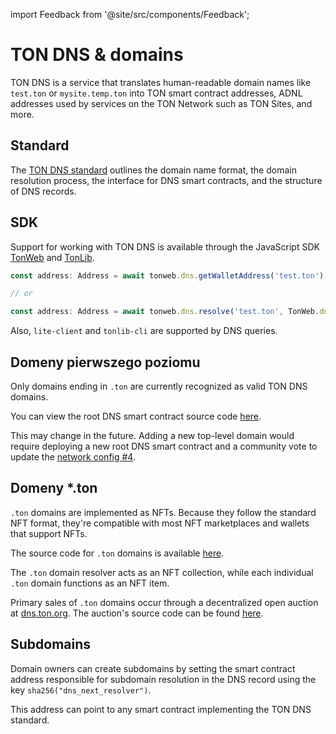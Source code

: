 import Feedback from '@site/src/components/Feedback';

# TON DNS & domains

TON DNS is a service that translates human-readable domain names like `test.ton` or `mysite.temp.ton` into TON smart contract addresses, ADNL addresses used by services on the TON Network such as TON Sites, and more.

## Standard

The [TON DNS standard](https://github.com/ton-blockchain/TIPs/issues/81) outlines the domain name format, the domain resolution process, the interface for DNS smart contracts, and the structure of DNS records.

## SDK

Support for working with TON DNS is available through the JavaScript SDK [TonWeb](https://github.com/toncenter/tonweb) and [TonLib](https://ton.org/#/apis/?id=_2-ton-api).

```js
const address: Address = await tonweb.dns.getWalletAddress('test.ton');

// or 

const address: Address = await tonweb.dns.resolve('test.ton', TonWeb.dns.DNS_CATEGORY_WALLET);
```

Also, `lite-client` and `tonlib-cli` are supported by DNS queries.

## Domeny pierwszego poziomu

Only domains ending in `.ton` are currently recognized as valid TON DNS domains.

You can view the root DNS smart contract source code [here](https://github.com/ton-blockchain/dns-contract/blob/main/func/root-dns.fc).

This may change in the future. Adding a new top-level domain would require deploying a new root DNS smart contract and a community vote to update the [network config #4](https://ton.org/#/smart-contracts/governance?id=config).

## Domeny \*.ton

`.ton` domains are implemented as NFTs. Because they follow the standard NFT format, they're compatible with most NFT marketplaces and wallets that support NFTs.

The source code for `.ton` domains is available [here](https://github.com/ton-blockchain/dns-contract).

The `.ton` domain resolver acts as an NFT collection, while each individual `.ton` domain functions as an NFT item.

Primary sales of `.ton` domains occur through a decentralized open auction at [dns.ton.org](https://dns.ton.org). The auction's source code can be found [here](https://github.com/ton-blockchain/dns).

## Subdomains

Domain owners can create subdomains by setting the smart contract address responsible for subdomain resolution in the DNS record using the key `sha256("dns_next_resolver")`.

This address can point to any smart contract implementing the TON DNS standard. <Feedback />

